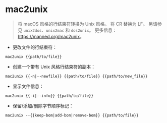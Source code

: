 # mac2unix

> 将 macOS 风格的行结束符转换为 Unix 风格。
> 将 CR 替换为 LF。
> 另请参见 `unix2dos`、`unix2mac` 和 `dos2unix`。
> 更多信息：<https://manned.org/mac2unix>。

- 更改文件的行结束符：

`mac2unix {{path/to/file}}`

- 创建一个带有 Unix 风格行结束符的副本：

`mac2unix {{-n|--newfile}} {{path/to/file}} {{path/to/new_file}}`

- 显示文件信息：

`mac2unix {{-i|--info}} {{path/to/file}}`

- 保留/添加/删除字节顺序标记：

`mac2unix --{{keep-bom|add-bom|remove-bom}} {{path/to/file}}`